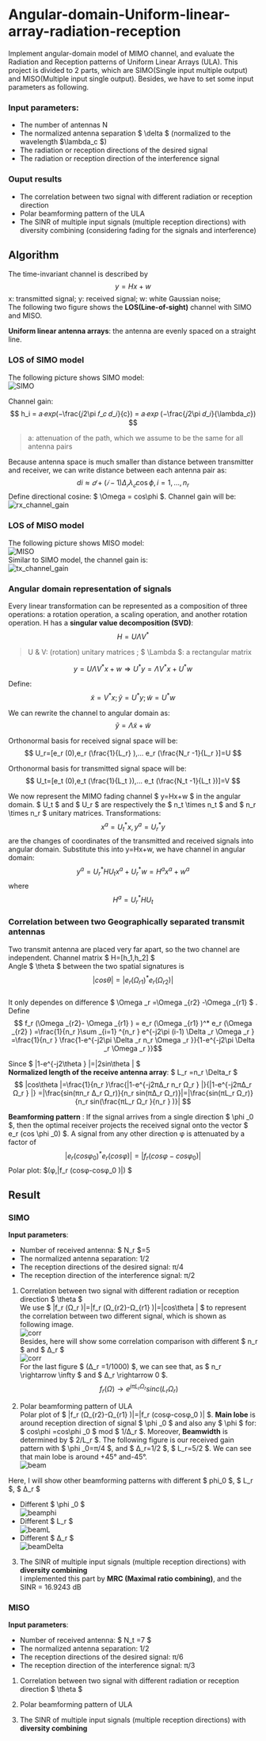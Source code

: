 # Angular-domain-Uniform-linear-array-radiation-reception
Implement angular-domain model of MIMO channel, and evaluate the Radiation and Reception patterns of Uniform Linear Arrays (ULA). This project is divided to 2 parts, which are SIMO(Single input multiple output) and MISO(Multiple input single output). Besides, we have to set some input parameters as following.
### Input parameters:
* The number of antennas N
* The normalized antenna separation $ \delta $ (normalized to the wavelength $\lambda_c $)
* The radiation or reception directions of the desired signal
* The radiation or reception direction of the interference signal

### Ouput results
* The correlation between two signal with different radiation or reception direction
* Polar beamforming pattern of the ULA
* The SINR of multiple input signals (multiple reception directions) with diversity combining (considering fading for the signals and interference)

## Algorithm
The time-invariant channel is described by
$$ y = Hx + w $$
x: transmitted signal; y: received signal; w: white Gaussian noise; </br>
The following two figure shows the **LOS(Line-of-sight)** channel with SIMO and MISO.

**Uniform linear antenna arrays**: the antenna are evenly spaced on a straight line.

### LOS of SIMO model
The following picture shows SIMO model: </br>
![SIMO](https://github.com/ChenBlue/Angular-domain-Uniform-linear-array-radiation-reception/blob/master/FIG/SIMO.JPG) </br>

Channel gain: </br>
$$ h_i = 𝑎∙𝑒𝑥𝑝(−\frac{𝑗2\pi 𝑓_𝑐 𝑑_𝑖}{c}) = 𝑎∙𝑒𝑥𝑝 (−\frac{𝑗2\pi 𝑑_𝑖}{\lambda_𝑐}) $$
> a: attenuation of the path, which we assume to be the same for all antenna pairs </br>

Because antenna space is much smaller than distance between transmitter and receiver, we can write distance between each antenna pair as:
$$ di\approx 𝑑+(𝑖 − 1)\Delta _𝑟 \lambda _𝑐 \cos \phi , i = 1, ... , n_r $$
Define directional cosine: $ \Omega = cos\phi $. Channel gain will be: </br>
![rx_channel_gain](https://github.com/ChenBlue/Angular-domain-Uniform-linear-array-radiation-reception/blob/master/FIG/rx_channel.JPG)

### LOS of MISO model
The following picture shows MISO model: </br>
![MISO](https://github.com/ChenBlue/Angular-domain-Uniform-linear-array-radiation-reception/blob/master/FIG/MISO.JPG) </br>
Similar to SIMO model, the channel gain is: </br>
![tx_channel_gain](https://github.com/ChenBlue/Angular-domain-Uniform-linear-array-radiation-reception/blob/master/FIG/tx_channel.JPG)

### Angular domain representation of signals
Every linear transformation can be represented as a composition of three operations: a rotation operation, a scaling operation, and another rotation operation. H has a **singular value decomposition (SVD)**:
$$ H=U\Lambda V^* $$
> U & V: (rotation) unitary matrices ; $ \Lambda $: a rectangular matrix

$$ y=U\Lambda V^* x+w⇒U^* y=\Lambda V^* x+U^* w $$

Define: </br>
$$ \tilde{x}=V^* x ; \tilde{y}=U^* y; \tilde{w}=U^* w $$

We can rewrite the channel to angular domain as: </br>
$$ \tilde{y}=\Lambda \tilde{x}+\tilde{w} $$

Orthonormal basis for received signal space will be:
$$ U_r=[e_r (0),e_r (\frac{1}{L_r} ),… e_r (\frac{N_r -1}{L_r }]=U $$

Orthonormal basis for transmitted signal space will be:
$$ U_t=[e_t (0),e_t (\frac{1}{L_t }),… e_t (\frac{N_t -1}{L_t })]=V $$

We now represent the MIMO fading channel $ y=Hx+w $ in the angular domain. $ U_t $ and $ U_r $ are respectively the $ n_t \times n_t $ and $ n_r \times n_r $ unitary matrices. Transformations: 
$$ x^a = U_t^* x,  y^a = U_r ^* y $$
are the changes of coordinates of the transmitted and received signals into angular domain. Substitute this into y=Hx+w, we have channel in angular domain:
$$ y^a =U_r ^* HU_t x^a +U_r^* w=H^a x^a +w^a $$
where
$$ H^a = U_r ^* HU_t $$

### Correlation between two Geographically separated transmit antennas
Two transmit antenna are placed very far apart, so the two channel are independent. Channel matrix $ H=[h_1,h_2] $ </br>
Angle $ \theta $ between the two spatial signatures is 
$$ |cosθ|=|e_r (\Omega _{r1} )^* e_r (\Omega _{r2})| $$ </br>
It only dependes on difference $ \Omega _r =\Omega _{r2} -\Omega _{r1} $ . Define </br>
$$ f_r (\Omega _{r2}- \Omega _{r1} ) = e_r (\Omega _{r1} )^* e_r (\Omega _{r2} ) =\frac{1}{n_r }\sum _{i=1} ^{n_r } e^{-j2\pi (i-1) \Delta _r \Omega _r } =\frac{1}{n_r } \frac{1-e^{-j2\pi \Delta _r n_r \Omega _r }}{1-e^{-j2\pi \Delta _r \Omega _r }}$$

Since $ |1-e^{-j2\theta } |=|2sin\theta | $ </br>
**Normalized length of the receive antenna array**: $ L_r =n_r \Delta_r $
$$ |cos\theta |=\frac{1}{n_r }\frac{|1-e^{-j2π∆_r n_r Ω_r } |}{|1-e^{-j2π∆_r Ω_r } |} =|\frac{sin⁡(πn_r ∆_r Ω_r)}{n_r sin⁡(π∆_r Ω_r)}|=|\frac{sin⁡(πL_r Ω_r)}{n_r sin⁡(\frac{πL_r Ω_r }{n_r } )}| $$

**Beamforming pattern** : If the signal arrives from a single direction $ \phi _0 $, then the optimal receiver projects the received signal onto the vector $ e_r (cos \phi _0) $. A signal from any other direction φ is attenuated by a factor of
$$ |e_r (cosφ_0 )^* e_r (cosφ)|=|f_r (cosφ-cosφ_0 )| $$
Polar plot: $(φ,|f_r (cosφ-cosφ_0 )|) $

## Result
### SIMO
**Input parameters**:
*	Number of received antenna: $ N_r $=5
*	The normalized antenna separation: 1/2
*	The reception directions of the desired signal: π/4
*	The reception direction of the interference signal: π/2

1. Correlation between two signal with different radiation or reception direction $ \theta $ </br>
We use $ |f_r (Ω_r )|=|f_r (Ω_{r2}-Ω_{r1} )|=|cos\theta | $ to represent the correlation between two different signal, which is shown as following image. </br>
![corr](https://github.com/ChenBlue/Angular-domain-Uniform-linear-array-radiation-reception/blob/master/FIG/corr_SIMO.jpg) </br>
Besides, here will show some correlation comparison with different $ n_r $ and $ ∆_r $ </br>
![corr](https://github.com/ChenBlue/Angular-domain-Uniform-linear-array-radiation-reception/blob/master/FIG/corr_dif.JPG) </br>
For the last figure $ (∆_r =1/1000) $, we can see that, as $ n_r \rightarrow \infty $ and $ ∆_r \rightarrow 0 $.
$$ f_r (Ω)\rightarrow e^{jπL_r Ω_r } sinc(L_r Ω_r) $$

2. Polar beamforming pattern of ULA </br>
Polar plot of $ |f_r (Ω_{r2}-Ω_{r1} )|=|f_r (cosφ-cosφ_0 )| $. **Main lobe** is around reception direction of signal $ \phi _0 $ and also any $ \phi $ for: $ cos\phi =cos\phi _0 $ mod $ 1/∆_r $. Moreover, **Beamwidth** is determined by $ 2/L_r $. The following figure is our received gain pattern with $ \phi _0=π/4 $, and $ ∆_r=1/2 $, $ L_r=5/2 $. We can see that main lobe is around +45° and-45°. </br>
![beam](https://github.com/ChenBlue/Angular-domain-Uniform-linear-array-radiation-reception/blob/master/FIG/beam_SIMO.jpg) </br>

Here, I will show other beamforming patterns with different $ phi_0 $, $ L_r $, $ ∆_r $ </br>
* Different $ \phi _0 $ </br>
![beamphi](https://github.com/ChenBlue/Angular-domain-Uniform-linear-array-radiation-reception/blob/master/FIG/beam_phi.JPG) </br>
*	Different $ L_r $ </br>
![beamL](https://github.com/ChenBlue/Angular-domain-Uniform-linear-array-radiation-reception/blob/master/FIG/beam_L.JPG) </br>
* Different $ ∆_r $ </br>
![beamDelta](https://github.com/ChenBlue/Angular-domain-Uniform-linear-array-radiation-reception/blob/master/FIG/beam_delta.JPG) </br>

3. The SINR of multiple input signals (multiple reception directions) with **diversity combining** </br>
I implemented this part by **MRC (Maximal ratio combining)**, and the SINR = 16.9243 dB

### MISO
**Input parameters**:
* Number of received antenna: $ N_t =7 $
* The normalized antenna separation: 1/2
*	The reception directions of the desired signal: π/6
*	The reception direction of the interference signal: π/3

1. Correlation between two signal with different radiation or reception direction $ \theta $ </br>

2. Polar beamforming pattern of ULA </br>

3. The SINR of multiple input signals (multiple reception directions) with **diversity combining** </br>
